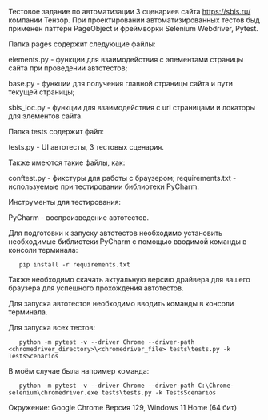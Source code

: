 Тестовое задание по автоматизации 3 сценариев сайта https://sbis.ru/ компании Тензор.
При проектировании автоматизированных тестов быд применен паттерн PageObject и фреймворки Selenium Webdriver, Pytest.

Папка pages содержит следующие файлы:

 elements.py - функции для взаимодействия с элементами страницы сайта при проведении автотестов;

 base.py - функции для получения главной страницы сайта и пути текущей страницы;

 sbis_loc.py - функции для взаимодействия с url страницами и локаторы для элементов сайта.

Папка tests содержит файл:

tests.py - UI автотесты, 3 тестовых сценария.

Также имеются такие файлы, как:

conftest.py - фикстуры для работы с браузером;
requirements.txt - используемые при тестировании библиотеки PyCharm.

Инструменты для тестирования:

PyCharm - воспроизведение автотестов.

Для подготовки к запуску автотестов необходимо установить необходимые библиотеки PyCharm с помощью вводимой команды в консоли терминала:

       pip install -r requirements.txt
   
Также необходимо скачать актуальную версию драйвера для вашего браузера для успешного прохождения автотестов.

Для запуска автотестов необходимо вводить команды в консоли терминала.

Для запуска всех тестов:

       python -m pytest -v --driver Chrome --driver-path <chromedriver_directory>\<chromedriver_file> tests\tests.py -k TestsScenarios

В моём случае была например команда:

       python -m pytest -v --driver Chrome --driver-path C:\Chrome-selenium\chromedriver.exe tests\tests.py -k TestsScenarios

Окружение: Google Chrome Версия 129, Windows 11 Home (64 бит)
